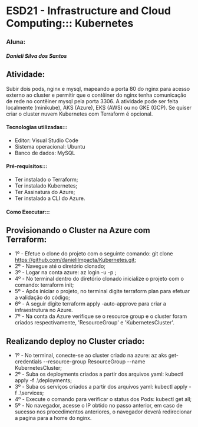 # ESD21 - Infrastructure and Cloud Computing::: Kubernetes


### Aluna: 
##### Danieli Silva dos Santos


## Atividade:
Subir dois pods, nginx e mysql, mapeando a porta 80 do nginx para acesso externo ao cluster e permitir que o contêiner do nginx tenha comunicação de rede no contêiner mysql pela porta 3306. 
A atividade pode ser feita localmente (minikube), AKS (Azure), EKS (AWS) ou no GKE (GCP). 
Se quiser criar o cluster nuvem Kubernetes com Terraform é opcional. 

#### Tecnologias utilizadas:::
* Editor: Visual Studio Code
* Sistema operacional: Ubuntu
* Banco de dados: MySQL

#### Pré-requisitos:::
* Ter instalado o Terraform;
* Ter instalado Kubernetes;
* Ter Assinatura do Azure;
* Ter instalado a CLI do Azure.

#### Como Executar:::
## Provisionando o Cluster na Azure com Terraform:
* 1º - Efetue o clone do projeto com o seguinte comando: git clone https://github.com/danieliImpacta/Kubernetes.git;
* 2º - Navegue até o diretório clonado;
* 3º - Logar na conta azure: az login -u <email> -p <senha>;
* 4º - No terminal dentro do diretório clonado inicialize o projeto com o comando: terraform init;
* 5º - Após iniciar o projeto, no terminal digite terraform plan para efetuar a validação do código;
* 6º - A seguir digite terraform apply -auto-approve para criar a infraestrutura no Azure.
* 7º - Na conta da Azure verifique se o resource group e o cluster foram criados respectivamente, 'ResourceGroup' e 'KubernetesCluster'.

## Realizando deploy no Cluster criado:
* 1º - No terminal, conecte-se ao cluster criado na azure: az aks get-credentials --resource-group ResourceGroup --name KubernetesCluster;
* 2º - Suba os deployments criados a partir dos arquivos yaml: kubectl apply -f .\deployments\;
* 3º - Suba os serviços criados a partir dos arquivos yaml: kubectl apply -f .\services\;
* 4º - Execute o comando para verificar o status dos Pods: kubectl get all;
* 5º - No navegador, acesse o IP obtido no passo anterior, em caso de sucesso nos procedimentos anteriores, o navegador deverá redirecionar a pagina para a home do nginx.

